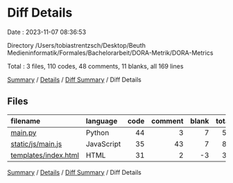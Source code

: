 # Diff Details

Date : 2023-11-07 08:36:53

Directory /Users/tobiastrentzsch/Desktop/Beuth Medieninformatik/Formales/Bachelorarbeit/DORA-Metrik/DORA-Metrics

Total : 3 files,  110 codes, 48 comments, 11 blanks, all 169 lines

[Summary](results.md) / [Details](details.md) / [Diff Summary](diff.md) / Diff Details

## Files
| filename | language | code | comment | blank | total |
| :--- | :--- | ---: | ---: | ---: | ---: |
| [main.py](/main.py) | Python | 44 | 3 | 7 | 54 |
| [static/js/main.js](/static/js/main.js) | JavaScript | 35 | 43 | 7 | 85 |
| [templates/index.html](/templates/index.html) | HTML | 31 | 2 | -3 | 30 |

[Summary](results.md) / [Details](details.md) / [Diff Summary](diff.md) / Diff Details